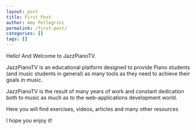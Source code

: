 ```yaml
---
layout: post
title: First Post
author: Amy Pellegrini
permalink: /first-post/
categories: []
tags: []
---
```


Hello! And Welcome to JazzPianoTV.

JazzPianoTV is an educational platform designed to provide Piano students (and music students in general) as many tools as they need to achieve their goals in music.

JazzPianoTV is the result of many years of work and constant dedication both to music as much as to the web-applications development world.

Here you will find exercises, videos, articles and many other resources 

I hope you enjoy it!
